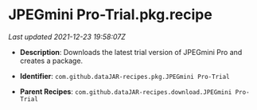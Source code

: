 # JPEGmini Pro-Trial.pkg.recipe

_Last updated 2021-12-23 19:58:07Z_

- **Description**: Downloads the latest trial version of JPEGmini Pro and creates a package.

- **Identifier**: `com.github.dataJAR-recipes.pkg.JPEGmini Pro-Trial`

- **Parent Recipes**: `com.github.dataJAR-recipes.download.JPEGmini Pro-Trial`